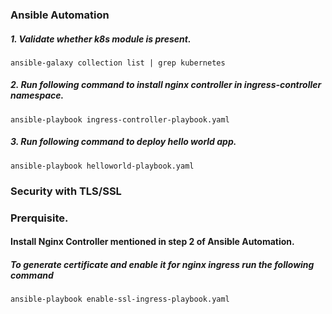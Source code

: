 ### Ansible Automation

##### 1. Validate whether k8s module is present.
 
    ansible-galaxy collection list | grep kubernetes  

##### 2. Run following command to install nginx controller in ingress-controller namespace.

    ansible-playbook ingress-controller-playbook.yaml
      
##### 3.  Run following command to deploy hello world app.

    ansible-playbook helloworld-playbook.yaml
      
### Security with TLS/SSL

### Prerquisite.

#### Install Nginx Controller mentioned in step 2 of Ansible Automation.

##### To generate certificate and enable it for nginx ingress run the following command 

    ansible-playbook enable-ssl-ingress-playbook.yaml
